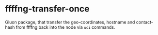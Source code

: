 # ffffng-transfer-once
Gluon package, that transfer the geo-coordinates, hostname and contact-hash from
ffffng back into the node via `uci` commands.
